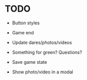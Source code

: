 # TODO

- Button styles
- Game end
- Update dares/photos/videos
- Something for green? Questions?
- Save game state

- Show photo/video in a modal
